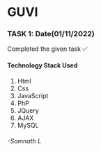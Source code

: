  <html>
<head>
<h1>GUVI</h1>
</head>
<body>
<h3>TASK 1: Date(01/11/2022)</h3>
<p>Completed the given task ✅</p>
 <h4>Technology Stack Used</h4>
 <ol>
  <li>Html</li>
  <li>Css</li>
  <li>JavaScript</li>
  <li>PhP</li>
  <li>JQuery</li>
  <li>AJAX</li>
  <li>MySQL</li>
 </ol>
<h6>-Somnath L</h6>
</body>
</html>

